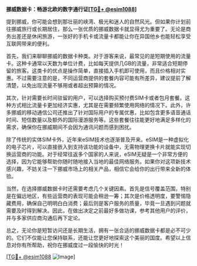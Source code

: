 **挪威数据卡：畅游北欧的数字通行证[[TG💪+ @esim1088](https://t.me/s/esim1088)]**

提到挪威，你可能会想到那壮丽的峡湾、极光和迷人的自然风光。但如果你计划前往挪威旅行或长期居住，那么一张优质的挪威数据卡就显得尤为重要了。无论是商务出差还是休闲旅游，一张好的手机卡或流量卡都能让你在异国他乡也能轻松享受互联网带来的便利。

首先，我们来聊聊挪威的数据卡种类。对于游客来说，最常见的是短期使用的流量卡。这种卡通常以天数为单位计费，比如每天提供几GB的流量，非常适合短期停留的旅客。这类卡的优点是操作简单，直接插入手机即可使用，而且价格相对实惠。不过需要注意的是，不同运营商提供的套餐内容可能有所差异，建议提前了解清楚，以免出现流量不够用或者超出预算的情况。

其次，针对需要长时间驻留的用户，可以选择购买预付费SIM卡或者包月套餐。这种方式相比流量卡更加经济实惠，尤其是在需要频繁使用网络的情况下。此外，许多挪威的移动通信公司还推出了针对国际用户的专属优惠，比如包含更多语音通话时间、短信数量以及额外的国际漫游服务等。这些套餐往往能更好地满足多样化的需求，确保你在挪威期间不会因为通讯问题而感到困扰。

除了传统的实体SIM卡外，近年来eSIM技术也逐渐普及开来。eSIM是一种虚拟化的电子芯片，可以直接嵌入到支持该功能的设备中，无需物理更换卡片就能实现切换运营商的功能。对于经常往返多个国家的人来说，eSIM无疑是一个非常方便的选择，因为它能够帮助你随时随地接入当地的最佳网络服务。如果你对这项新技术感兴趣，不妨关注一下挪威市场上的相关产品，相信它会给你的出行带来全新的体验。

当然，在选择挪威数据卡时还需要考虑几个关键因素。首先是信号覆盖范围，特别是在偏远地区，有些运营商的表现可能会稍逊一筹；其次是价格透明度，要警惕隐藏费用，确保自己明明白白消费；最后则是客户服务的质量，毕竟一旦遇到问题就需要及时得到解决。因此，在做出决定之前最好多做功课，参考其他用户的评价，并与多家供应商沟通后再下定论。

总之，无论你是短暂访问还是长期生活，拥有一张合适的挪威数据卡都是必不可少的。它们不仅能让您保持联系，还能让您更好地探索这个美丽的国度。希望以上信息对你有所帮助，祝你在挪威度过一段愉快的时光！

[[TG💪+ @esim1088](https://t.me/s/esim1088) ![Image](https://i.postimg.cc/4NQfJmqS/Snipaste-2025-05-13-00-14-12.png)]